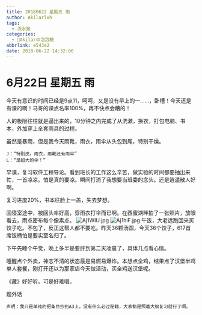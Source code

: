 ```yaml
---
title: 20180622 星期五 雨
author: Akilarlxh
tags:
  - 流水账
categories:
  - 🍬Akilarの泡泡糖
abbrlink: e543e2
date: 2018-06-22 14:32:00
---
```

  # 6月22日 星期五 雨
  
今天有意识的时间已经是9点11，呵呵，又是没有早上的一……，卧槽！今天还是有课的啊！马哥的课点名率100%，再不快点会糟的！

人的极限往往就是逼出来的，10分钟之内完成了从洗漱，换衣，打包电脑、书本，外加穿上全套雨具的过程。

虽然是暴雨，但是我今天雨靴，雨衣，雨伞从头包到尾，特别干燥。
```
J：“特别皮。雨衣，雨靴还有雨伞”
L：“是超大的伞！”
```
早课，复习软件工程导论。看到班长的工作这么辛苦，做实验的时间都要抽出来忙，一首凉凉。怕是真的要凉。瞬间打消了我想要当班委的念头。还是逍遥散人好啊。

复习进度20%，书本往脸上一盖，失去梦想。

回寝室途中，被回头率好高，穿雨衣打伞而已啊。在西蜜湖畔拍了一张照片，放眼看去，雨点密布每个像素点。
![Aj1WIU.jpg](https://s2.ax1x.com/2019/04/15/Aj1WIU.jpg)
![Aj1hiF.jpg](https://s2.ax1x.com/2019/04/15/Aj1hiF.jpg)
午饭，大老远跑回来买饺子吃。不包了，反正这帮人都不要吃。昨天36颗汤圆，今天36个饺子，617首席饭桶怕是要实至名归了。

下午先睡个午觉，晚上多半是要肝到第二天凌晨了，具体几点看心情。

睡醒点个外卖，神志不清的状态最是易燃易爆炸。本想点全鸡，结果点了汉堡半鸡单人套餐，刚打开还以为那家店今天做活动，买全鸡送汉堡呢。

《藏》好好听。可是好难唱。

题外话

```
声明：我只是单纯的把条目抄到A3上，没有什么必过秘籍，大家都是照着大纲复习就行了啊。
```